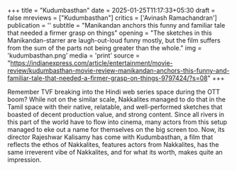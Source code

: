 +++
title = "Kudumbasthan"
date = 2025-01-25T11:17:33+05:30
draft = false
mreviews = ["Kudumbasthan"]
critics = ['Avinash Ramachandran']
publication = ''
subtitle = "Manikandan anchors this funny and familiar tale that needed a firmer grasp on things"
opening = "The sketches in this Manikandan-starrer are laugh-out-loud funny mostly, but the film suffers from the sum of the parts not being greater than the whole."
img = 'kudumbasthan.png'
media = 'print'
source = "https://indianexpress.com/article/entertainment/movie-review/kudumbasthan-movie-review-manikandan-anchors-this-funny-and-familiar-tale-that-needed-a-firmer-grasp-on-things-9797424/?s=08"
+++

Remember TVF breaking into the Hindi web series space during the OTT boom? While not on the similar scale, Nakkalites managed to do that in the Tamil space with their native, relatable, and well-performed sketches that boasted of decent production value, and strong content. Since all rivers in this part of the world have to flow into cinema, many actors from this setup managed to eke out a name for themselves on the big screen too. Now, its director Rajeshwar Kalisamy has come with Kudumbasthan, a film that reflects the ethos of Nakkalites, features actors from Nakkalites, has the same irreverent vibe of Nakkalites, and for what its worth, makes quite an impression.
